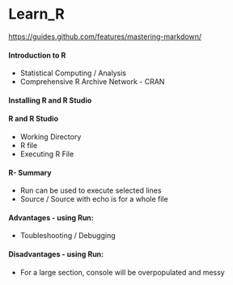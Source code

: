 # Learn_R

https://guides.github.com/features/mastering-markdown/

#### Introduction to R
* Statistical Computing / Analysis
* Comprehensive R Archive Network - CRAN

#### Installing R and R Studio

#### R and R Studio
* Working Directory
* R file
* Executing R File

#### R- Summary
* Run can be used to execute selected lines
* Source / Source with echo is for a whole file

#### Advantages - using Run:
* Toubleshooting / Debugging

#### Disadvantages - using Run:
* For a large section, console will be overpopulated and messy
